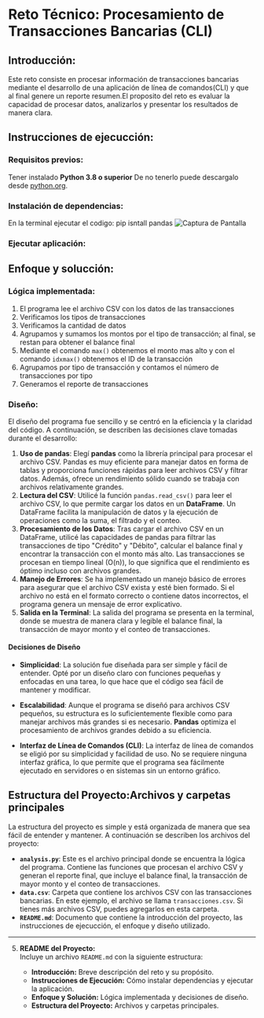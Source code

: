 # Reto Técnico: Procesamiento de Transacciones Bancarias (CLI)

## Introducción:
Este reto consiste en procesar información de transacciones bancarias mediante el desarrollo de una aplicación de línea de comandos(CLI) y que al final genere un reporte resumen.El proposito del reto es evaluar la capacidad de procesar datos, analizarlos y presentar los resultados de manera clara.

## Instrucciones de ejecucción:
### Requisitos previos:
  Tener instalado **Python 3.8 o superior**
  De no tenerlo puede descargalo desde [python.org](https://www.python.org/downloads/).

### Instalación de dependencias:
  En la terminal ejecutar el codigo:
  pip isntall pandas
  ![Captura de Pantalla](https://drive.google.com/uc?id=1tFpBgIr2svo4I0BGR8LdlqxHp8aK2anx)
  
### Ejecutar aplicación:

## Enfoque y solucción:
### Lógica implementada:
  1. El programa lee el archivo CSV con los datos de las transacciones
  2. Verificamos los tipos de transacciones
  3. Verificamos la cantidad de datos
  4. Agrupamos y sumamos los montos por el tipo de transacción; al final, se restan para obtener el balance final
  5. Mediante el comando `max()` obtenemos el monto mas alto y con el comando `idxmax()` obtenemos el ID de la transacción
  6. Agrupamos por tipo de transacción y contamos el número de transacciones por tipo
  7. Generamos el reporte de transacciones

### Diseño:
El diseño del programa fue sencillo y se centró en la eficiencia y la claridad del código. A continuación, se describen las decisiones clave tomadas durante el desarrollo:

  1. **Uso de pandas**: Elegí **pandas** como la librería principal para procesar el archivo CSV. Pandas es muy eficiente para manejar datos en forma de tablas y proporciona funciones rápidas para leer archivos CSV y filtrar datos. Además, ofrece un rendimiento sólido cuando se trabaja con archivos relativamente grandes.
  2. **Lectura del CSV**: Utilicé la función `pandas.read_csv()` para leer el archivo CSV, lo que permite cargar los datos en un **DataFrame**. Un DataFrame facilita la manipulación de datos y la ejecución de operaciones como la suma, el filtrado y el conteo.
  3. **Procesamiento de los Datos**: Tras cargar el archivo CSV en un DataFrame, utilicé las capacidades de pandas para filtrar las transacciones de tipo "Crédito" y "Débito", calcular el balance final y encontrar la transacción con el monto más alto. Las transacciones se procesan en tiempo lineal (O(n)), lo que significa que el rendimiento es óptimo incluso con archivos grandes.
  4. **Manejo de Errores**: Se ha implementado un manejo básico de errores para asegurar que el archivo CSV exista y esté bien formado. Si el archivo no está en el formato correcto o contiene datos incorrectos, el programa genera un mensaje de error explicativo.
  5. **Salida en la Terminal**: La salida del programa se presenta en la terminal, donde se muestra de manera clara y legible el balance final, la transacción de mayor monto y el conteo de transacciones.

#### Decisiones de Diseño

- **Simplicidad**: La solución fue diseñada para ser simple y fácil de entender. Opté por un diseño claro con funciones pequeñas y enfocadas en una tarea, lo que hace que el código sea fácil de mantener y modificar.
  
- **Escalabilidad**: Aunque el programa se diseñó para archivos CSV pequeños, su estructura es lo suficientemente flexible como para manejar archivos más grandes si es necesario. **Pandas** optimiza el procesamiento de archivos grandes debido a su eficiencia.

- **Interfaz de Línea de Comandos (CLI)**: La interfaz de línea de comandos se eligió por su simplicidad y facilidad de uso. No se requiere ninguna interfaz gráfica, lo que permite que el programa sea fácilmente ejecutado en servidores o en sistemas sin un entorno gráfico.

## Estructura del Proyecto:Archivos y carpetas principales
La estructura del proyecto es simple y está organizada de manera que sea fácil de entender y mantener. A continuación se describen los archivos del proyecto:

  - **`analysis.py`**: Este es el archivo principal donde se encuentra la lógica del programa. Contiene las funciones que procesan el archivo CSV y generan el reporte final, que incluye el balance final, la transacción de mayor monto y el conteo de transacciones.
  - **`data.csv`**: Carpeta que contiene los archivos CSV con las transacciones bancarias. En este ejemplo, el archivo se llama `transacciones.csv`. Si tienes más archivos CSV, puedes agregarlos en esta carpeta.
  - **`README.md`**: Documento que contiene la introducción del proyecto, las instrucciones de ejecucción, el enfoque y diseño utilizado.

---

5. **README del Proyecto:**  
   Incluye un archivo `README.md` con la siguiente estructura:

   - **Introducción:** Breve descripción del reto y su propósito.
   - **Instrucciones de Ejecución:** Cómo instalar dependencias y ejecutar la aplicación.
   - **Enfoque y Solución:** Lógica implementada y decisiones de diseño.
   - **Estructura del Proyecto:** Archivos y carpetas principales.

